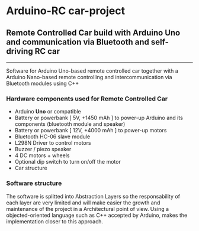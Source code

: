 Arduino-RC car-project
================
Remote Controlled Car build with Arduino Uno and communication via Bluetooth and self-driving RC car
---------------------------------------------
---
Software for Arduino Uno-based remote controlled car together with a Arduino Nano-based remote controlling and intercommunication via Bluetooth modules using C++   


### Hardware components used for Remote Controlled Car   
* Arduino **Uno** or compatible
* Battery or powerbank [ 5V, +1450 mAh ] to power-up Arduino and its components (bluetooth module and speaker)
* Battery or powerbank [ 12V, +4000 mAh ] to power-up motors
* Bluetooth HC-06 slave module
* L298N Driver to control motors
* Buzzer / piezo speaker
* 4 DC motors + wheels
* Optional dip switch to turn on/off the motor
* Car structure

### Software structure
The software is splitted into Abstraction Layers so the responsability of each layer are very limited and will make easier the growth and maintenance of the project in a Architectural point of view. Using a objected-oriented language such as C++ accepted by Arduino, makes the implementation closer to this approach.

